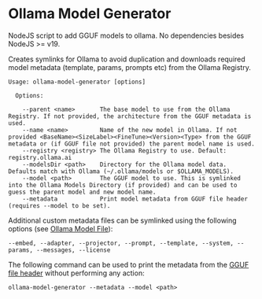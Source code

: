 # Ollama Model Generator
NodeJS script to add GGUF models to ollama. No dependencies besides NodeJS >= v19.

Creates symlinks for Ollama to avoid duplication and downloads required model metadata (template, params, prompts etc) from the Ollama Registry.

```shell
Usage: ollama-model-generator [options]

  Options:
  
    --parent <name>       The base model to use from the Ollama Registry. If not provided, the architecture from the GGUF metadata is used.
    --name <name>         Name of the new model in Ollama. If not provided <BaseName><SizeLabel><FineTune><Version><Type> from the GGUF metadata or (if GGUF file not provided) the parent model name is used.
    --registry <registry> The Ollama Registry to use. Default: registry.ollama.ai
    --modelsDir <path>    Directory for the Ollama model data. Defaults match with Ollama (~/.ollama/models or $OLLAMA_MODELS).
    --model <path>        The GGUF model to use. This is symlinked into the Ollama Models Directory (if provided) and can be used to guess the parent model and new model name.
    --metadata            Print model metadata from GGUF file header (requires --model to be set).
```

Additional custom metadata files can be symlinked using the following options (see [Ollama Model File](https://github.com/ollama/ollama/blob/main/docs/modelfile.md)):
```shell
--embed, --adapter, --projector, --prompt, --template, --system, --params, --messages, --license
```

The following command can be used to print the metadata from the [GGUF file header](https://github.com/ggerganov/ggml/blob/master/docs/gguf.md) without performing any action:
```shell
ollama-model-generator --metadata --model <path>
```

